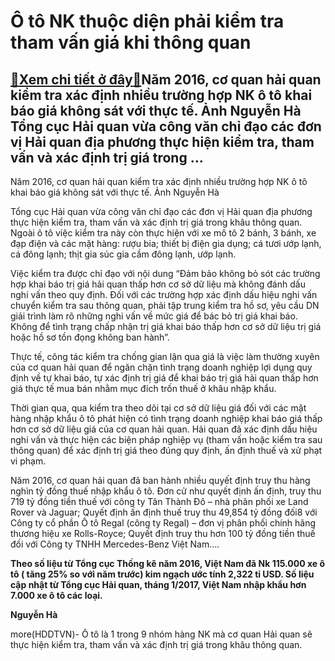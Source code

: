 Ô tô NK thuộc diện phải kiểm tra tham vấn giá khi thông quan
============================================================

[:gift:Xem chi tiết ở đây:gift:](https://hddtvn.com/o-to-nk-thuoc-dien-phai-kiem-tra-tham-van-gia-khi-thong-quan/)Năm 2016, cơ quan hải quan kiểm tra xác định nhiều trường hợp NK ô tô khai báo giá không sát với thực tế. Ảnh Nguyễn Hà Tổng cục Hải quan vừa công văn chỉ đạo các đơn vị Hải quan địa phương thực hiện kiểm tra, tham vấn và xác định trị giá trong …
------------------------------------------------------------------------------------------------------------------------------------------------------------------------------------------------------------------------------------------------------







 






 Năm 2016, cơ quan hải quan kiểm tra xác định nhiều trường hợp NK ô tô khai báo giá không sát với thực tế. Ảnh Nguyễn Hà 


Tổng cục Hải quan vừa công văn chỉ đạo các đơn vị Hải quan địa phương thực hiện kiểm tra, tham vấn và xác định trị giá trong khâu thông quan. Ngoài ô tô việc kiểm tra này còn thực hiện với xe mô tô 2 bánh, 3 bánh, xe đạp điện và các mặt hàng: rượu bia; thiết bị điện gia dụng; cá tươi ướp lạnh, cá đông lạnh; thịt gia súc gia cầm đông lạnh, ướp lạnh. 


Việc kiểm tra được chỉ đạo với nội dung “Đảm bảo không bỏ sót các trường hợp khai báo trị giá hải quan thấp hơn cơ sở dữ liệu mà không đánh dấu nghi vấn theo quy định. Đối với các trường hợp xác định dấu hiệu nghi vấn chuyển kiểm tra sau thông quan, phải tập trung kiểm tra hồ sơ, yêu cầu DN giải trình làm rõ những nghi vấn về mức giá để bác bỏ trị giá khai báo. Không để tình trạng chấp nhận trị giá khai báo thấp hơn cơ sở dữ liệu trị giá hoặc hồ sơ tồn đọng không ban hành”.


Thực tế, công tác kiểm tra chống gian lận qua giá là việc làm thường xuyên của cơ quan hải quan để ngăn chặn tình trạng doanh nghiệp lợi dụng quy định về tự khai báo, tự xác định trị giá để khai báo trị giá hải quan thấp hơn giá thực tế mua bán nhằm mục đích trốn thuế ở khâu nhập khẩu. 


Thời gian qua, qua kiểm tra theo dõi tại cơ sở dữ liệu giá đối với các mặt hàng nhập khẩu ô tô phát hiện có tình trạng doanh nghiệp khai báo giá thấp hơn cơ sở dữ liệu giá của cơ quan hải quan. Hải quan đã xác định dấu hiệu nghi vấn và thực hiện các biện pháp nghiệp vụ (tham vấn hoặc kiểm tra sau thông quan) để xác định trị giá theo đúng quy định, ấn định thuế và xử phạt vi phạm.


Năm 2016, cơ quan hải quan đã ban hành nhiều quyết định truy thu hàng nghìn tỷ đồng thuế nhập khẩu ô tô. Đơn cử như quyết định ấn định, truy thu 719 tỷ đồng tiền thuế với công ty Tân Thành Đô – nhà phân phối xe Land Rover và Jaguar; Quyết định ấn định thuế truy thu 49,854 tỷ đồng đối8 với Công ty cổ phần Ô tô Regal (công ty Regal) – đơn vị phân phối chính hãng thương hiệu xe Rolls-Royce; Quyết định truy thu hơn 100 tỷ đồng tiền thuế đối với Công ty TNHH Mercedes-Benz Việt Nam….







**Theo số liệu từ Tổng cục Thống kê năm 2016, Việt Nam đã Nk 115.000 xe ô tô ( tăng 25% so với năm trước) kim ngạch ước tính 2,322 tỉ USD. Số liệu cập nhật từ Tổng cục Hải quan, tháng 1/2017, Việt Nam nhập khẩu hơn 7.000 xe ô tô các loại.**






 








**Nguyễn Hà**



more(HDDTVN)- Ô tô là 1 trong 9 nhóm hàng NK mà cơ quan Hải quan sẽ thực hiện kiểm tra, tham vấn và xác định trị giá trong khâu thông quan.

